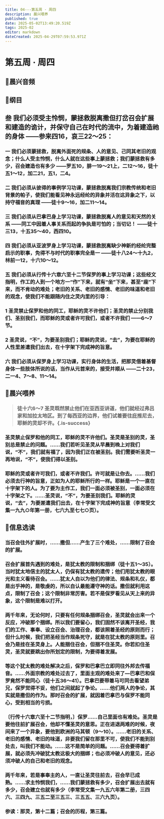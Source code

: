 ```yaml
---
title: 04---第五周 · 周四
description: 晨兴喂养
published: true
date: 2025-05-02T13:49:20.519Z
tags: 2025-02
editor: markdown
dateCreated: 2025-04-29T07:59:53.971Z
---
```


# 第五周 · 周四
## 🎵晨兴音频

## 📖纲目

## 叁   我们必须受主怜悯，蒙拯救脱离撒但打岔召会扩展和建造的诡计，并保守自己在时代的流中，为着建造祂的身体 ——参来四16，哀三22～25：

### 一   我们必须蒙拯救，脱离外面死的规条、人的意见、己同其老旧的观念；什么人受主怜悯，什么人就在这些事上蒙拯救；我们蒙拯救有多少，召会建造也有多少 ——罗五10，腓一19～21上，二12～16，徒十五1～12，加二21，五1，二4。

### 二   我们必须从彼得的事例学习功课，蒙拯救脱离我们宗教传统和老旧背景的帕子，使我们能看见神永远经纶的异象并活在这异象之下，以持守福音的真理 ——徒十9～16，加二11～14。

### 三   我们必须从巴拿巴身上学习功课，蒙拯救脱离人的意见和天然的关系 ——同工中因着人事关系而起的争执是可怕的；当切记！ ——徒十三13，十五35～40，西四10。

### 四   我们必须从亚波罗身上学习功课，蒙拯救脱离缺少神新约经纶完整启示的职事，免得不与时代的职事完全是一 ——徒十八24～十九2，林前一12，十六10～12。

### 五   我们必须从行传十六章六至十二节保罗的事上学习功课；这些经文指明，作工的人到一个地方一“作”下来，就有“坐”下来，甚至“座”下来，而不肯动的难处；老旧的关系、老旧的感情、老旧的味道和老旧的观念，使我们不能跟随内住之灵内里的引导：

### 1   圣灵禁止保罗和他的同工，耶稣的灵不许他们；圣灵的禁止分别我们、圣别我们，而耶稣的灵或者许可我们，或者不许我们 ——6～7节。

### 2   圣灵说，“不”，为要圣别我们；耶稣的灵说，“去”，为要在耶稣的人性里差遣我们出去，在十字架下完成神的旨意。

### 六   我们必须从保罗身上学习功课，实行身体的生活，把那灵借着基督身体一些肢体所说的话，当作从元首来的，接受并顺从 ——二十23，二一4、7～8、11～14。

## 📖晨兴喂养

>### 徒十六6～7    圣灵既然禁止他们在亚西亚讲道，他们就经过弗吕家和加拉太地区。到了每西亚的边界，他们试着要往庇推尼去，耶稣的灵却不许。{.is-success}

### 圣灵禁止保罗和他的同工，耶稣的灵不许他们。圣灵是圣别的灵，圣别总是禁止的问题。……我们若听见圣灵从早晨到晚上对我们说，“不”，我们就有福了，因为我们正在被圣别。我们需要听圣灵一再地说，“不”，使我们得以圣别。

### 耶稣的灵或者许可我们，或者不许我们。许可就是让你去。……我们必须去行神的旨意，正如为人的耶稣所行的一样。耶稣是一个一直在十字架下的人。为了要为主作工，我们一面必须被圣别，一面必须在十字架之下。……圣灵说，“不”，为要圣别我们。耶稣的灵说，“去”，为要差遣我们出去，在十字架下完成神的旨意（李常受文集一九九○年第一册，七六九至七七○页）。

## 📖信息选读

### 当召会往外扩展时，……撒但……产生了三个难处，……限制了召会的扩展。

### 召会扩展首先遇到的难处，是犹太教的限制和捆绑（徒十五1～35）。当时犹太地信主的犹太人，仍保有犹太教的遗传；他们用犹太教的眼光和主义看待召会。……犹太人自以为他们的律法、规条和礼仪，都是出乎神的，是敬虔的，所以自认最能遵守神的话。撒但就利用这点，限制了召会；这个限制非常厉害。若不是保罗看见从天上来的异象，这个限制是难以打开。

### 两千年来，无论何时，只要有任何规条捆绑召会，圣灵就会出来一个反应，冲破那个捆绑。所以我们要留心，我们固然不该离开圣经，我们的工作、事奉、设立召会、治理召会，都该照着圣经的原则而行；但什么时候，我们把圣经当作规条死守，就是在犹太教的原则里。召会乃是挂在圣灵身上。人能捆住召会，但捆不住圣灵。你若扣住圣灵，圣灵就要跳出你所划定的限制，为要得着发展。

### 等这个犹太教的难处解决之后，保罗和巴拿巴立即同往外邦去传福音。……外面宗教的难处过去了，里面主观的难处来了—巴拿巴和保罗竟然不能同心（徒十五36～41）。巴拿巴要带着马可同去看望弟兄，保罗觉得不妥，他们之间就起了争论。……他们两人的争论，其实就是撒但的作为。那时召会的扩展，就因着巴拿巴与保罗不能同心，受到相当的亏损。

### 〔行传十六章六至十二节指明，〕保罗……自己里面也有难处。圣灵是要他往前扩展召会，他却不懂圣灵的意思。正在进退两难的时候，夜间来了一个异象，要他到欧洲的马其顿（9～10）。……老旧的关系、老旧的感情、老旧的味道，非要我们留在那里不可，使我们不能到别处去，叫我们不能动。……这不是简单的问题。……召会要得着扩展，就必须先冲破犹太教这极大的捆绑；也必须冲破人的意见，还必须冲破人的自己和老旧的观念。

### 两千年来，若是事奉主的人，一直让圣灵往前去，召会早已成熟。……求主怜悯我们，……我们蒙拯救有多少，召会扩展出去就有多少，召会建立也就有多少（李常受文集一九五六年第二册，三四六、三四九、三五二至三五三、三五五、三六九页）。

### 参读：那灵，第十二篇；召会的历程，第三篇。
<!-- Google tag (gtag.js) -->
<script async src="https://www.googletagmanager.com/gtag/js?id=G-1P8709Z16T"></script>
<script>
  window.dataLayer = window.dataLayer || [];
  function gtag(){dataLayer.push(arguments);}
  gtag('js', new Date());

  gtag('config', 'G-1P8709Z16T');
</script>